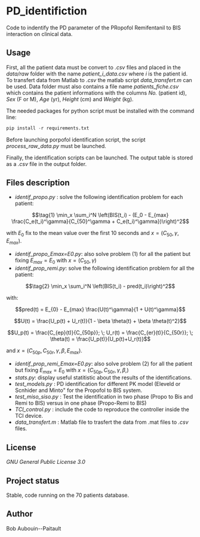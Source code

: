 # PD_identifiction
Code to indentify the PD parameter of the PRopofol Remifentanil to BIS interaction on clinical data.

## Usage
First, all the patient data must be convert to *.csv* files and placed in the *data/raw* folder with the name *patient_i_data.csv* where *i* is the patient id.
To transfert data from Matlab to *.csv* the matlab script *data_transfert.m* can be used. Data folder must also contains a file name *patients_fiche.csv* which contains the patient informations with the columns *No.* (patient id), *Sex* (F or M), *Age* (yr), *Height* (cm) and *Weight* (kg).

The needed packages for python script must be installed with the command line:
```python
pip install -r requirements.txt
```
Before launching porpofol identification script, the script *process_raw_data.py* must be launched.

Finally, the identification scripts can be launched. The output table is stored as a *.csv* file in the output folder.

## Files description
* *identif_propo.py* : solve the following identification problem for each patient:
```math
\tag{1}
\min_x \sum_i^N \left(BIS(t_i) - (E_0 - E_{max} \frac{C_e(t_i)^\gamma}{C_{50}^\gamma + C_e(t_i)^\gamma})\right)^2
```

with $E_0$ fix to the mean value over the first 10 seconds and $x = (C_{50}, \gamma, E_{max} )$.
* *identif_propo_Emax=E0.py*: also solve problem (1) for all the patient but fixing $E_{max}=E_0$ with $x = (C_{50}, \gamma)$
* *identif_prop_remi.py*: solve the following identification problem for all the patient:
```math
\tag{2}
\min_x \sum_i^N \left(BIS(t_i) - pred(t_i)\right)^2
```
with:
```math
pred(t) = E_{0} - E_{max} \frac{U(t)^\gamma}{1 + U(t)^\gamma}
```

```math
U(t) = \frac{U_p(t) + U_r(t)}{1 - \beta \theta(t) + \beta \theta(t)^2}
```
```math
U_p(t) = \frac{C_{ep}(t)}{C_{50p}}; \; U_r(t) = \frac{C_{er}(t)}{C_{50r}}; \; \theta(t) = \frac{U_p(t)}{U_p(t)+U_r(t)}
```
and $x = (C_{50p}, C_{50r}, \gamma, \beta, E_{max} )$.
* *identif_prop_remi_Emax=E0.py*: also solve problem (2) for all the patient but fixing $E_{max}=E_0$ with $x = (C_{50p}, C_{50r}, \gamma, \beta,)$
* *stats.py*: display useful statitistic about the results of the identifications.
* *test_models.py* : PD identification for different PK model (Eleveld or Scnhider and Minto" for the Propofol to BIS system.
* *test_miso_siso.py* : Test the identification in two phase (Propo to Bis and Remi to BIS) versus in one phase (Propo-Remi to BIS)
* *TCI_control.py* : include the code to reproduce the controller inside the TCI device.
* *data_transfert.m* : Matlab file to trasfert the data from .mat files to *.csv* files.


## License

_GNU General Public License 3.0_

## Project status
Stable, code running on the 70 patients database.

## Author
Bob Aubouin--Paitault
